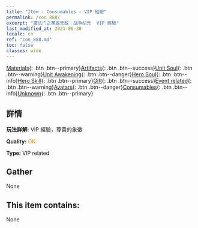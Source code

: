 ```yaml
---
title: "Item - Consumables - VIP 經驗"
permalink: /con_888/
excerpt: "魔法门之英雄无敌：战争纪元  VIP 經驗"
last_modified_at: 2021-06-30
locale: cn
ref: "con_888.md"
toc: false
classes: wide
---
```

 [Materials](/ItemsCN/){: .btn .btn--primary}[Artifacts](/ItemsCN/Artifacts/){: .btn .btn--success}[Unit Soul](/ItemsCN/UnitSoul/){: .btn .btn--warning}[Unit Awakening](/ItemsCN/UnitAwakening/){: .btn .btn--danger}[Hero Soul](/ItemsCN/HeroSoul/){: .btn .btn--info}[Hero Skill](/ItemsCN/HeroSkill/){: .btn .btn--primary}[Gift](/ItemsCN/Gift/){: .btn .btn--success}[Event related](/ItemsCN/Events/){: .btn .btn--warning}[Avatars](/ItemsCN/Avatars/){: .btn .btn--danger}[Consumables](/ItemsCN/Consumables/){: .btn .btn--info}[Unknown](/ItemsCN/Unknown/){: .btn .btn--primary}

## 詳情
 **玩法詳解:** VIP 經驗，尊貴的象徵

 **Quality:** <span style="color: #FF8C00">OK</span>

 **Type:** VIP related

## Gather

  None

## This item contains:

  None

